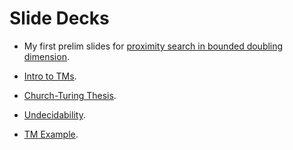 # Slide Decks

- My first prelim slides for [proximity search in bounded doubling dimension](slides/ProximitySearchInBoundedDoublingDimension.pdf).

- [Intro to TMs](slides/IntroToTMs.pdf).

- [Church-Turing Thesis](slides/ChurchTuringThesis.pdf).

- [Undecidability](slides/Undecidability.pdf).

- [TM Example](slides/TMExamples-StateDiagrams-Algorithms.pdf).
